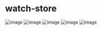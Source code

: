 ﻿# watch-store
 
![image](https://user-images.githubusercontent.com/86877145/182797922-fa2724b3-b440-468c-aafd-133b435b15f1.png) ![image](https://user-images.githubusercontent.com/86877145/182797168-13c99fd4-4112-4c48-8987-fc4495a1b32f.png) ![image](https://user-images.githubusercontent.com/86877145/182796930-17b94809-f7ab-46d9-beee-7380d6941df9.png) ![image](https://user-images.githubusercontent.com/86877145/182797723-86246009-115c-4a35-98bf-9db9b412596b.png)
 ![image](https://user-images.githubusercontent.com/86877145/182797411-1a5d80b6-2b9b-4c96-bf44-45c8f986e64f.png) 





